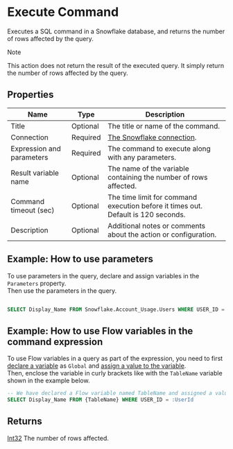 # Execute Command

Executes a SQL command in a Snowflake database, and returns the number of rows affected by the query.

> [!NOTE]
> This action does not return the result of the executed query. It simply return the number of rows affected by the query.

## Properties

| Name                      | Type | Description                                                                       |
| ------------------------- | --------- | --------------------------------------------------------------------------------- |
| Title                     | Optional  | The title or name of the command.                                                 |
| Connection                | Required  | [The Snowflake connection](./connecting-to-snowflake.md).                         |
| Expression and parameters | Required  | The command to execute along with any parameters.                                 |
| Result variable name      | Optional  | The name of the variable containing the number of rows affected.                  |
| Command timeout (sec)     | Optional  | The time limit for command execution before it times out. Default is 120 seconds. |
| Description               | Optional  | Additional notes or comments about the action or configuration.                   |

## Example: How to use parameters

To use parameters in the query, declare and assign variables in the `Parameters` property.  
Then use the parameters in the query.

```sql

SELECT Display_Name FROM Snowflake.Account_Usage.Users WHERE USER_ID = :UserId

```
## Example: How to use Flow variables in the command expression

To use Flow variables in a query as part of the expression, you need to first [declare a variable](../built-in/declare-variable.md) as `Global` and [assign a value to the variable](../built-in/set-variable.md).  
Then, enclose the variable in curly brackets like with the `TableName` variable shown in the example below.

```sql
-- We have declared a Flow variable named TableName and assigned a value to it in a previous action.
SELECT Display_Name FROM {TableName} WHERE USER_ID = :UserId
```

## Returns

[Int32](https://learn.microsoft.com/en-us/dotnet/api/system.int32) The number of rows affected.
